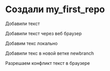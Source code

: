 # Создали my_first_repo

Добавили текст

Добавили текст через веб браузер

Добавим текс локально

Добавили текс в новой ветке newbranch

Разрешаем конфликт текст в браузере
